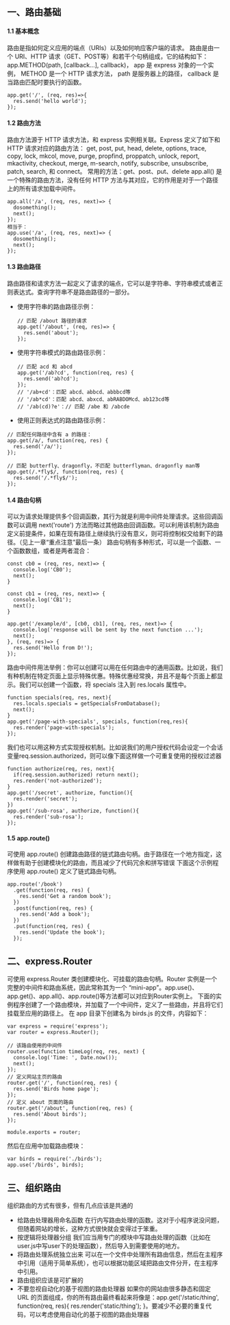 ## 一、路由基础
#### 1.1 基本概念
路由是指如何定义应用的端点（URIs）以及如何响应客户端的请求。
路由是由一个 URI、HTTP 请求（GET、POST等）和若干个句柄组成，它的结构如下： app.METHOD(path, [callback...], callback)， app 是 express 对象的一个实例， METHOD 是一个 HTTP 请求方法， path 是服务器上的路径， callback 是当路由匹配时要执行的函数。
  ```
  app.get('/', (req, res)=>{
    res.send('hello world');
  });
  ```
#### 1.2 路由方法
路由方法源于 HTTP 请求方法，和 express 实例相关联。Express 定义了如下和 HTTP 请求对应的路由方法： get, post, put, head, delete, options, trace, copy, lock, mkcol, move, purge, propfind, proppatch, unlock, report, mkactivity, checkout, merge, m-search, notify, subscribe, unsubscribe, patch, search, 和 connect。
常用的方法：get、post、put、delete
app.all() 是一个特殊的路由方法，没有任何 HTTP 方法与其对应，它的作用是对于一个路径上的所有请求加载中间件。
```
app.all('/a', (req, res, next)=> {
  dosomething();
  next();
});
相当于：
app.use('/a', (req, res, next)=> {
  dosomething();
  next();
});
```

#### 1.3 路由路径
路由路径和请求方法一起定义了请求的端点，它可以是字符串、字符串模式或者正则表达式。查询字符串不是路由路径的一部分。
- 使用字符串的路由路径示例：
  
  ```
  // 匹配 /about 路径的请求
  app.get('/about', (req, res)=> {
    res.send('about');
  });
  ```
- 使用字符串模式的路由路径示例：

  ```
  // 匹配 acd 和 abcd
  app.get('/ab?cd', function(req, res) {
    res.send('ab?cd');
  });
  // '/ab+cd'：匹配 abcd、abbcd、abbbcd等
  // '/ab*cd'：匹配 abcd、abxcd、abRABDOMcd、ab123cd等
  // '/ab(cd)?e'：// 匹配 /abe 和 /abcde
  ```
- 使用正则表达式的路由路径示例：

```
// 匹配任何路径中含有 a 的路径：
app.get(/a/, function(req, res) {
  res.send('/a/');
});

// 匹配 butterfly、dragonfly，不匹配 butterflyman、dragonfly man等
app.get(/.*fly$/, function(req, res) {
  res.send('/.*fly$/');
});
```

#### 1.4 路由句柄
可以为请求处理提供多个回调函数，其行为就是利用中间件处理请求。这些回调函数可以调用 next('route') 方法而略过其他路由回调函数。可以利用该机制为路由定义前提条件，如果在现有路径上继续执行没有意义，则可将控制权交给剩下的路径。（见上一章“重点注意”最后一条）
路由句柄有多种形式，可以是一个函数、一个函数数组，或者是两者混合：

```
const cb0 = (req, res, next)=> {
  console.log('CB0');
  next();
}

const cb1 = (req, res, next)=> {
  console.log('CB1');
  next();
}

app.get('/example/d', [cb0, cb1], (req, res, next)=> {
  console.log('response will be sent by the next function ...');
  next();
}, (req, res)=> {
  res.send('Hello from D!');
});
```
路由中间件用法举例：你可以创建可以用在任何路由中的通用函数。比如说，我们有种机制在特定页面上显示特殊优惠。特殊优惠经常换，并且不是每个页面上都显示。我们可以创建一个函数，将 specials 注入到 res.locals 属性中。

```
function specials(req, res, next){
  res.locals.specials = getSpecialsFromDatabase();
  next();
}
app.get('/page-with-specials', specials, function(req,res){
  res.render('page-with-specials');
});
```
我们也可以用这种方式实现授权机制。比如说我们的用户授权代码会设定一个会话变量req.session.authorized，则可以像下面这样做一个可重复使用的授权过滤器
```
function authorize(req, res, next){
  if(req.session.authorized) return next();
  res.render('not-authorized');
}
app.get('/secret', authorize, function(){
  res.render('secret');
})
app.get('/sub-rosa', authorize, function(){
  res.render('sub-rosa');
});

```
#### 1.5 app.route()
可使用 app.route() 创建路由路径的链式路由句柄。由于路径在一个地方指定，这样做有助于创建模块化的路由，而且减少了代码冗余和拼写错误
下面这个示例程序使用 app.route() 定义了链式路由句柄。
  ```
  app.route('/book')
    .get(function(req, res) {
      res.send('Get a random book');
    })
    .post(function(req, res) {
      res.send('Add a book');
    })
    .put(function(req, res) {
      res.send('Update the book');
    });
  ```
## 二、express.Router

可使用 express.Router 类创建模块化、可挂载的路由句柄。Router 实例是一个完整的中间件和路由系统，因此常称其为一个 “mini-app”。app.use()、app.get()、app.all()、app.route()等方法都可以对应到Router实例上。
下面的实例程序创建了一个路由模块，并加载了一个中间件，定义了一些路由，并且将它们挂载至应用的路径上。
在 app 目录下创建名为 birds.js 的文件，内容如下：
```
var express = require('express');
var router = express.Router();

// 该路由使用的中间件
router.use(function timeLog(req, res, next) {
  console.log('Time: ', Date.now());
  next();
});
// 定义网站主页的路由
router.get('/', function(req, res) {
  res.send('Birds home page');
});
// 定义 about 页面的路由
router.get('/about', function(req, res) {
  res.send('About birds');
});

module.exports = router;
```
然后在应用中加载路由模块：
```
var birds = require('./birds');
app.use('/birds', birds);
```
## 三、组织路由
组织路由的方式有很多，但有几点应该是共通的
- 给路由处理器用命名函数
  在行内写路由处理的函数。这对于小程序说没问题，但随着网站的增长，这种方式很快就会变得过于笨重。
- 按逻辑将处理器分组
  我们应当用专门的模块中写路由处理的函数（比如在user.js中写user下的处理函数），然后导入到需要使用的地方。
- 将路由处理系统独立出来
  可以在一个文件中处理所有路由信息，然后在主程序中引用（适用于简单系统），也可以根据功能区域把路由文件分开，在主程序中引用。
- 路由组织应该是可扩展的
- 不要忽视自动化的基于视图的路由处理器
  如果你的网站由很多静态和固定 URL 的页面组成，你的所有路由最终看起来将像是：app.get('/static/thing', function(req, res){ res.render('static/thing'); }。要减少不必要的重复代码，可以考虑使用自动化的基于视图的路由处理器